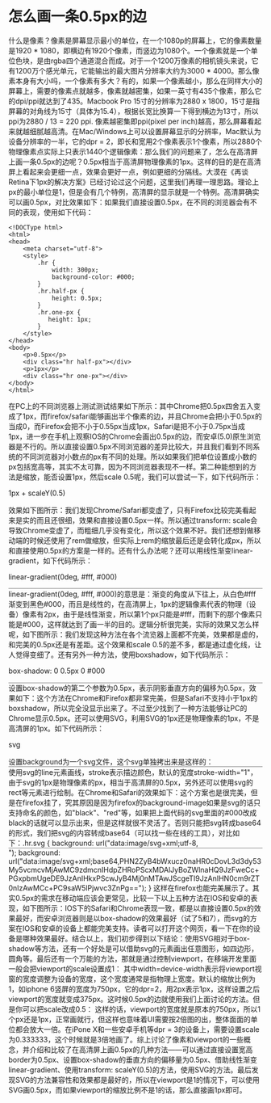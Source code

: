 # 怎么画一条0.5px的边
什么是像素？像素是屏幕显示最小的单位，在一个1080p的屏幕上，它的像素数量是1920 * 1080，即横边有1920个像素，而竖边为1080个。一个像素就是一个单位色块，是由rgba四个通道混合而成。对于一个1200万像素的相机镜头来说，它有1200万个感光单元，它能输出的最大图片分辨率大约为3000 * 4000。那么像素本身有大小吗，一个像素有多大？有的，如果一个像素越小，那么在同样大小的屏幕上，需要的像素点就越多，像素就越密集，如果一英寸有435个像素，那么它的dpi/ppi就达到了435。Macbook Pro 15寸的分辨率为2880 x 1800，15寸是指屏幕的对角线为15寸（具体为15.4），根据长宽比换算一下得到横边为13寸，所以ppi为2880 / 13 = 220 ppi. 像素越密集即ppi(pixel per inch)越高，那么屏幕看起来就越细腻越高清。在Mac/Windows上可以设置屏幕显示的分辨率，Mac默认为设备分辨率的一半，它的dpr = 2，即长和宽用2个像素表示1个像素，所以2880个物理像素点实际上只表示1440个逻辑像素：那么我们的问题来了，怎么在高清屏上画一条0.5px的边呢？0.5px相当于高清屏物理像素的1px。这样的目的是在高清屏上看起来会更细一点，效果会更好一点，例如更细的分隔线。大漠在《再谈Retina下1px的解决方案》已经讨论过这个问题，这里我们再理一理思路。理论上px的最小单位是1，但是会有几个特例，高清屏的显示就是一个特例。高清屏确实可以画0.5px，对比效果如下：如果我们直接设置0.5px，在不同的浏览器会有不同的表现，使用如下代码：
```
<!DOCType html>
<html>
<head>
    <meta charset="utf-8">
    <style>
        .hr {
            width: 300px;
            background-color: #000;
        }
        .hr.half-px {
            height: 0.5px;
        }
        .hr.one-px {
           height: 1px;
        }
    </style>
</head>
<body>
    <p>0.5px</p>
    <div class="hr half-px"></div>
    <p>1px</p>
    <div class="hr one-px"></div>
</body>
</html>

```
在PC上的不同浏览器上测试测试结果如下所示：其中Chrome把0.5px四舍五入变成了1px，而firefox/safari能够画出半个像素的边，并且Chrome会把小于0.5px的当成0，而Firefox会把不小于0.55px当成1px，Safari是把不小于0.75px当成1px，进一步在手机上观察IOS的Chrome会画出0.5px的边，而安卓(5.0)原生浏览器是不行的。所以直接设置0.5px不同浏览器的差异比较大，并且我们看到不同系统的不同浏览器对小数点的px有不同的处理。所以如果我们把单位设置成小数的px包括宽高等，其实不太可靠，因为不同浏览器表现不一样。第二种能想到的方法是缩放，能否设置1px，然后scale 0.5呢，我们可以尝试一下，如下代码所示：<style>
.hr.scale-half {
    height: 1px;
    transform: scaleY(0.5);
}
</style>
    <p>1px + scaleY(0.5)</p>
    <div class="hr scale-half"></div>
效果如下图所示：我们发现Chrome/Safari都变虚了，只有Firefox比较完美看起来是实的而且还很细，效果和直接设置0.5px一样。所以通过transform: scale会导致Chrome变虚了，而粗细几乎没有变化，所以这个效果不好。我们还想到做移动端的时候还使用了rem做缩放，但实际上rem的缩放最后还是会转化成px，所以和直接使用0.5px的方案是一样的。还有什么办法呢？还可以用线性渐变linear-gradient，如下代码所示：<style>
.hr.gradient {
    height: 1px;
    background: linear-gradient(0deg, #fff, #000);
}
</style>
<p>linear-gradient(0deg, #fff, #000)</p>
<div class="hr gradient"></div>
linear-gradient(0deg, #fff, #000)的意思是：渐变的角度从下往上，从白色#fff渐变到黑色#000，而且是线性的，在高清屏上，1px的逻辑像素代表的物理（设备）像素有2px，由于是线性渐变，所以第1个px只能是#fff，而剩下的那个像素只能是#000，这样就达到了画一半的目的。逻辑分析很完美，实际的效果又怎么样呢，如下图所示：我们发现这种方法在各个流览器上面都不完美，效果都是虚的，和完美的0.5px还是有差距。这个效果和scale 0.5的差不多，都是通过虚化线，让人觉得变细了。还有另外一种方法，使用boxshadow，如下代码所示：<style>
.hr.boxshadow {
    height: 1px;
    background: none;
    box-shadow: 0 0.5px 0 #000;
}
</style>
<p>box-shadow: 0 0.5px 0 #000</p>
<div class="hr boxshadow"></div>
设置box-shadow的第二个参数为0.5px，表示阴影垂直方向的偏移为0.5px，效果如下：这个方法在Chrome和Firefox都非常完美，但是Safari不支持小于1px的boxshadow，所以完全没显示出来了。不过至少找到了一种方法能够让PC的Chrome显示0.5px。还可以使用SVG，利用SVG的1px还是物理像素的1px，不是高清屏的1px。如下代码所示：<style>
.hr.svg {
    background: none;
    height: 1px;
    background: url("data:image/svg+xml;utf-8,<svg xmlns='http://www.w3.org/2000/svg' width='100%' height='1px'><line x1='0' y1='0' x2='100%' y2='0' stroke='#000'></line></svg>");
}
</style>
<p>svg</p>
<div class="hr svg"></div>
设置background为一个svg文件，这个svg单独拷出来是这样的：<svg xmlns='http://www.w3.org/2000/svg' width='100%' height='1px'>
    <line x1='0' y1='0' x2='100%' y2='0' stroke='#000'></line>
</svg>
使用svg的line元素画线，stroke表示描边颜色，默认的宽度stroke-width="1"，由于svg的1px是物理像素的px，相当于高清屏的0.5px，另外还可以使用svg的rect等元素进行绘制。在Chrome和Safari的效果如下：这个方案也是很完美，但是在firefox挂了，究其原因是因为firefox的background-image如果是svg的话只支持命名的颜色，如"black"、"red"等，如果把上面代码的svg里面的#000改成black的话就可以显示出来，但是这样就很不灵活了。否则只能把svg转成base64的形式，我们把svg的内容转成base64（可以找一些在线的工具），对比如下：.hr.svg {
    background: url("data:image/svg+xml;utf-8,<svg xmlns='http://www.w3.org/2000/svg' width='100%' height='1px'><line x1='0' y1='0' x2='100%' y2='0' stroke='#000'></line></svg>");
    background: url("data:image/svg+xml;base64,PHN2ZyB4bWxucz0naHR0cDovL3d3dy53My5vcmcvMjAwMC9zdmcnIHdpZHRoPScxMDAlJyBoZWlnaHQ9JzFweCc+PGxpbmUgeDE9JzAnIHkxPScwJyB4Mj0nMTAwJScgeTI9JzAnIHN0cm9rZT0nIzAwMCc+PC9saW5lPjwvc3ZnPg==");
}
这样在firefox也能完美展示了。其实0.5px的需求在移动端应该会更常见，比较一下以上五种方法在IOS和安卓的表现，如下图所示：IOS下的Safari和Chrome表现一致，都是以直接设置0.5px的效果最好，而安卓浏览器则是以box-shadow的效果最好（试了5和7），而svg的方案在IOS和安卓的设备上都能完美支持。读者可以打开这个网页，看一下在你的设备是哪种效果最好。结合以上，我们初步得到以下结论：使用SVG相对于box-shadow等方法，还有一个好处是可以借助svg的元素画出任意图形，如四边形，圆角等。最后还有一个万能的方法，那就是通过控制viewport，在移端开发里面一般会把viewport的scale设置成1：<meta name="viewport" content="width=device-width,initial-sacle=1">
其中width=device-width表示将viewport视窗的宽度调整为设备的宽度，这个宽度通常是指物理上宽度。默认的缩放比例为1，如iphone 6竖屏的宽度为750px，它的dpr=2，用2px表示1px，这样设置之后viewport的宽度就变成375px。这时候0.5px的边就使用我们上面讨论的方法。但是你可以把scale改成0.5：<meta name="viewport" content="width=device-width,initial-sacle=0.5">
这样的话，viewport的宽度就是原本的750px，所以1个px还是1px，正常画就行，但这样也意味着UI需要按2倍图的出，整体面面的单位都会放大一倍。在iPone X和一些安卓手机等dpr = 3的设备上，需要设置scale为0.333333，这个时候就是3倍地画了。综上讨论了像素和viewport的一些概念，并介绍和比较了在高清屏上画0.5px的几种方法——可以通过直接设置宽高border为0.5px、设置box-shadow的垂直方向的偏移量为0.5px、借助线性渐变linear-gradient、使用transform: scaleY(0.5)的方法，使用SVG的方法。最后发现SVG的方法兼容性和效果都是最好的，所以在viewport是1的情况下，可以使用SVG画0.5px，而如果viewport的缩放比例不是1的话，那么直接画1px即可。